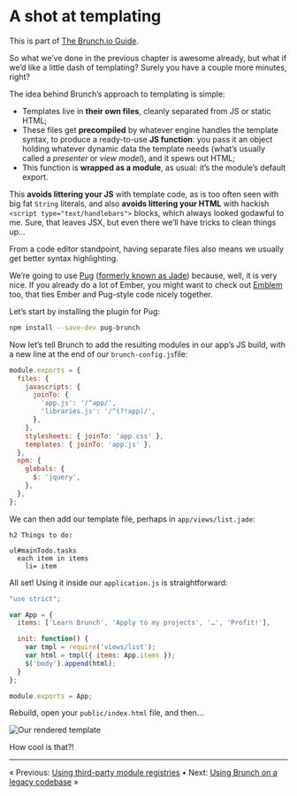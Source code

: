 # A shot at templating

This is part of [The Brunch.io Guide](../../README.md).

So what we’ve done in the previous chapter is awesome already, but what if we’d like a little dash of templating?  Surely you have a couple more minutes, right?

The idea behind Brunch’s approach to templating is simple:

  * Templates live in **their own files**, cleanly separated from JS or static HTML;
  * These files get **precompiled** by whatever engine handles the template syntax, to produce a ready-to-use **JS function**: you pass it an object holding whatever dynamic data the template needs (what’s usually called a *presenter* or *view model*), and it spews out HTML;
  * This function is **wrapped as a module**, as usual: it’s the module’s default export.

This **avoids littering your JS** with template code, as is too often seen with big fat `String` literals, and also **avoids littering your HTML** with hackish `<script type="text/handlebars">` blocks, which always looked godawful to me.  Sure, that leaves JSX, but even there we’ll have tricks to clean things up…

From a code editor standpoint, having separate files also means we usually get better syntax highlighting.

We’re going to use [Pug](https://pugjs.org/api/getting-started.html) ([formerly known as Jade](https://github.com/pugjs/pug/issues/2184)) because, well, it is very nice.  If you already do a lot of Ember, you might want to check out [Emblem](http://emblemjs.com/) too, that ties Ember and Pug-style code nicely together.

Let’s start by installing the plugin for Pug:

```sh
npm install --save-dev pug-brunch
```

Now let’s tell Brunch to add the resulting modules in our app’s JS build, with a new line at the end of our `brunch-config.js`file:

```js
module.exports = {
  files: {
    javascripts: {
      joinTo: {
        'app.js': '/^app/',
        'libraries.js': '/^(?!app)/',
      },
    },
    stylesheets: { joinTo: 'app.css' },
    templates: { joinTo: 'app.js' },
  },
  npm: {
    globals: {
      $: 'jquery',
    },
  },
};
```

We can then add our template file, perhaps in `app/views/list.jade`:

```jade
h2 Things to do:

ul#mainTodo.tasks
  each item in items
    li= item
```

All set!  Using it inside our `application.js` is straightforward:

```javascript
"use strict";

var App = {
  items: ['Learn Brunch', 'Apply to my projects', '…', 'Profit!'],

  init: function() {
    var tmpl = require('views/list');
    var html = tmpl({ items: App.items });
    $('body').append(html);
  }
};

module.exports = App;
```

Rebuild, open your `public/index.html` file, and then…

![Our rendered template](../images/brunch-simple-templating.png)

How cool is that?!

----

« Previous: [Using third-party module registries](chapter05-using-third-party-registries.md) • Next: [Using Brunch on a legacy codebase](chapter07-using-brunch-on-legacy-code.md) »
